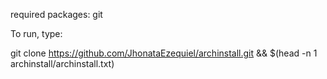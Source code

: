 required packages: git

To run, type:


git clone https://github.com/JhonataEzequiel/archinstall.git && $(head -n 1 archinstall/archinstall.txt)
